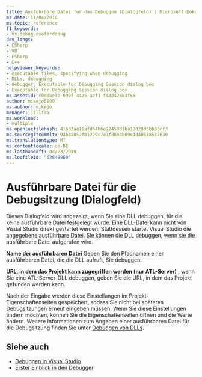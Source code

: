 ```yaml
---
title: Ausführbare Datei für das Debuggen (Dialogfeld) | Microsoft-Dokumentation
ms.date: 11/04/2016
ms.topic: reference
f1_keywords:
- vs.debug.exefordebug
dev_langs:
- CSharp
- VB
- FSharp
- C++
helpviewer_keywords:
- executable files, specifying when debugging
- DLLs, debugging
- debugger, Executable for Debugging Session dialog box
- Executable for Debugging Session dialog box
ms.assetid: c0ddbe32-b99f-4425-acf1-f48842804f56
author: mikejo5000
ms.author: mikejo
manager: jillfra
ms.workload:
- multiple
ms.openlocfilehash: 41b93ae19afd54b6e22458d1ba12029d5bb93cf3
ms.sourcegitcommit: 94b3a052fb1229c7e7f8804b09c1d403385c7630
ms.translationtype: MT
ms.contentlocale: de-DE
ms.lasthandoff: 04/23/2019
ms.locfileid: "62849960"
---
```

# <a name="executable-for-debugging-session-dialog-box"></a>Ausführbare Datei für die Debugsitzung (Dialogfeld)

Dieses Dialogfeld wird angezeigt, wenn Sie eine DLL debuggen, für die keine ausführbare Datei festgelegt wurde. Eine DLL-Datei kann nicht von Visual Studio direkt gestartet werden. Stattdessen startet Visual Studio die angegebene ausführbare Datei. Sie können die DLL debuggen, wenn sie die ausführbare Datei aufgerufen wird.

 **Name der ausführbaren Datei** Geben Sie den Pfadnamen einer ausführbaren Datei, die die DLL aufruft, Sie debuggen.

 **URL, in dem das Projekt kann zugegriffen werden (nur ATL-Server)** , wenn Sie eine ATL-Server-DLL debuggen, geben Sie die URL, in dem das Projekt gefunden werden kann.

 Nach der Eingabe werden diese Einstellungen im Projekt-Eigenschaftenseiten gespeichert, sodass Sie nicht bei späteren Debugsitzungen erneut eingeben müssen. Wenn Sie diese Einstellungen ändern möchten, können Sie die Eigenschaftenseiten öffnen und die Werte ändern. Weitere Informationen zum Angeben einer ausführbaren Datei für die Debugsitzung finden Sie unter [Debuggen von DLLs](../debugger/how-to-debug-from-a-dll-project.md).

## <a name="see-also"></a>Siehe auch

- [Debuggen in Visual Studio](../debugger/index.md)
- [Erster Einblick in den Debugger](../debugger/debugger-feature-tour.md)